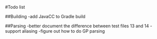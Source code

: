 #Todo list

##Building
-add JavaCC to Gradle build

##Parsing
-better document the difference between test files 13 and 14
-support aliasing
-figure out how to do GP parsing